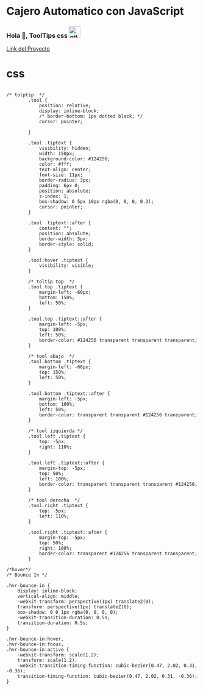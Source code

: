 # Cajero Automatico con JavaScript
### Hola 👋, ToolTips css <img src='https://github.githubassets.com/images/mona-loading-default.gif' alt='github' height='30'>
[Link del Proyecto](https://arlingholguin.github.io/cajero/)  
# css
<pre><code>
/* tolptip  */
        .tool {
            position: relative;
            display: inline-block;
            /* border-bottom: 1px dotted black; */
            cursor: pointer;

        }

        .tool .tiptext {
            visibility: hidden;
            width: 150px;
            background-color: #124256;
            color: #fff;
            text-align: center;
            font-size: 11px;
            border-radius: 3px;
            padding: 6px 0;
            position: absolute;
            z-index: 1;
            box-shadow: 0 5px 10px rgba(0, 0, 0, 0.3);
            cursor: pointer;
        }

        .tool .tiptext::after {
            content: "";
            position: absolute;
            border-width: 5px;
            border-style: solid;
        }

        .tool:hover .tiptext {
            visibility: visible;
        }

        /* toltip top  */
        .tool.top .tiptext {
            margin-left: -60px;
            bottom: 150%;
            left: 50%;
        }

        .tool.top .tiptext::after {
            margin-left: -5px;
            top: 100%;
            left: 50%;
            border-color: #124256 transparent transparent transparent;
        }

        /* tool abajo  */
        .tool.bottom .tiptext {
            margin-left: -60px;
            top: 150%;
            left: 50%;
        }

        .tool.bottom .tiptext::after {
            margin-left: -5px;
            bottom: 100%;
            left: 50%;
            border-color: transparent transparent #124256 transparent;
        }

        /* tool izquierda */
        .tool.left .tiptext {
            top: -5px;
            right: 110%;
        }

        .tool.left .tiptext::after {
            margin-top: -5px;
            top: 50%;
            left: 100%;
            border-color: transparent transparent transparent #124256;
        }

        /* tool derecha  */
        .tool.right .tiptext {
            top: -5px;
            left: 110%;
        }

        .tool.right .tiptext::after {
            margin-top: -5px;
            top: 50%;
            right: 100%;
            border-color: transparent #124256 transparent transparent;
        }

/*hover*/
/* Bounce In */

.hvr-bounce-in {
    display: inline-block;
    vertical-align: middle;
    -webkit-transform: perspective(1px) translateZ(0);
    transform: perspective(1px) translateZ(0);
    box-shadow: 0 0 1px rgba(0, 0, 0, 0);
    -webkit-transition-duration: 0.5s;
    transition-duration: 0.5s;
}

.hvr-bounce-in:hover,
.hvr-bounce-in:focus,
.hvr-bounce-in:active {
    -webkit-transform: scale(1.2);
    transform: scale(1.2);
    -webkit-transition-timing-function: cubic-bezier(0.47, 2.02, 0.31, -0.36);
    transition-timing-function: cubic-bezier(0.47, 2.02, 0.31, -0.36);
}

</code></pre>


